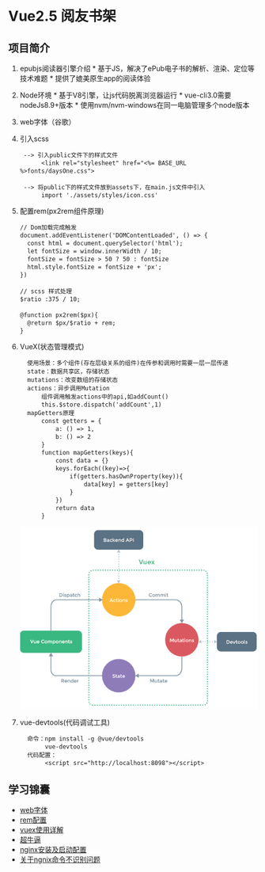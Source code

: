 # Vue2.5 阅友书架

## 项目简介

   1. epubjs阅读器引擎介绍
    * 基于JS，解决了ePub电子书的解析、渲染、定位等技术难题
    * 提供了媲美原生app的阅读体验

   2. Node环境
    * 基于V8引擎，让js代码脱离浏览器运行
    * vue-cli3.0需要nodeJs8.9+版本
    * 使用nvm/nvm-windows在同一电脑管理多个node版本

   3. web字体（谷歌）
   4. 引入scss

           --> 引入public文件下的样式文件
                <link rel="stylesheet" href="<%= BASE_URL %>fonts/daysOne.css">

           --> 将public下的样式文件放到assets下，在main.js文件中引入
                import './assets/styles/icon.css'

   5. 配置rem(px2rem组件原理)

          // Dom加载完成触发
          document.addEventListener('DOMContentLoaded', () => {
            const html = document.querySelector('html');
            let fontSize = window.innerWidth / 10;
            fontSize = fontSize > 50 ? 50 : fontSize
            html.style.fontSize = fontSize + 'px';
          })

          // scss 样式处理
          $ratio :375 / 10;

          @function px2rem($px){
            @return $px/$ratio + rem;
          }

   6. VueX(状态管理模式)

            使用场景：多个组件(存在层级关系的组件)在传参和调用时需要一层一层传递
            state：数据共享区，存储状态
            mutations：改变数组的存储状态
            actions：异步调用Mutation
                组件调用触发actions中的api,如addCount()
                this.$store.dispatch('addCount',1)
            mapGetters原理
                const getters = {
                    a: () => 1,
                    b: () => 2
                }
                function mapGetters(keys){
                    const data = {}
                    keys.forEach((key)=>{
                        if(getters.hasOwnProperty(key)){
                            data[key] = getters[key]
                        }
                    })
                    return data
                }

        ![VueX](../noteMsg/vuex.png)

   7. vue-devtools(代码调试工具)

            命令：npm install -g @vue/devtools
                 vue-devtools
            代码配置：
                 <script src="http://localhost:8098"></script>

## 学习锦囊
   * [web字体](https://www.jianshu.com/p/796bf490186c)
   * [rem配置](https://www.jianshu.com/p/7e98f9c44c97)
   * [vuex使用详解](https://blog.csdn.net/mjzhang1993/article/details/78321903)
   * [超牛逼](http://shengxinjing.cn/fe/qa.html#9db8)
   * [nginx安装及启动配置](https://www.cnblogs.com/jiangwangxiang/p/8481661.html)
   * [关于ngnix命令不识别问题](https://blog.csdn.net/baidu_35901646/article/details/80539698)